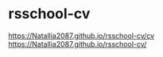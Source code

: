 # rsschool-cv
https://Natallia2087.github.io/rsschool-cv/cv 
https://Natallia2087.github.io/rsschool-cv/
